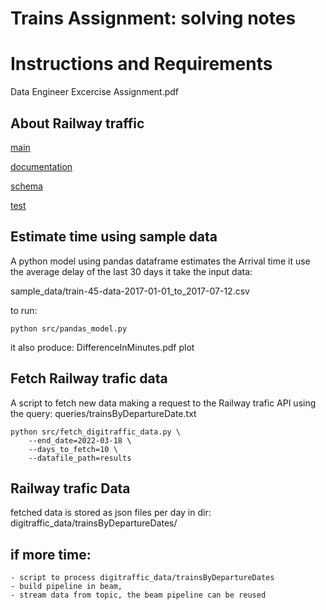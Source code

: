 # Trains Assignment: solving notes

# Instructions and Requirements
Data Engineer Excercise Assignment.pdf

## About Railway traffic
[main](https://www.digitraffic.fi/rautatieliikenne/)

[documentation](https://www.digitraffic.fi/ohjeita/#pakkaus)

[schema](https://rata.digitraffic.fi/api/v2/graphql/schema.svg)

[test](https://rata.digitraffic.fi/api/v2/graphql/graphiql)


## Estimate time using sample data
A python model using pandas dataframe estimates the Arrival time
it use the average delay of the last 30 days
it take the input data:

sample_data/train-45-data-2017-01-01_to_2017-07-12.csv

to run:
```
python src/pandas_model.py
```
it also produce:
DifferenceInMinutes.pdf plot

## Fetch Railway trafic data
A script to fetch new data making a request to the Railway trafic API using the query:
queries/trainsByDepartureDate.txt

```
python src/fetch_digitraffic_data.py \
    --end_date=2022-03-18 \
    --days_to_fetch=10 \
    --datafile_path=results
```

## Railway trafic Data
fetched data is stored as json files per day in dir:
digitraffic_data/trainsByDepartureDates/


## if more time:
    - script to process digitraffic_data/trainsByDepartureDates
    - build pipeline in beam,
    - stream data from topic, the beam pipeline can be reused
